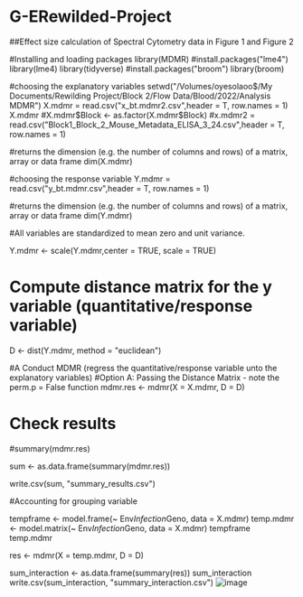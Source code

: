 # G-ERewilded-Project
##Effect size calculation of Spectral Cytometry data in Figure 1 and Figure 2

#Installing and loading packages
library(MDMR)
#install.packages("lme4")
library(lme4)
library(tidyverse)
#install.packages("broom")
library(broom)

#choosing the explanatory variables 
setwd("/Volumes/oyesolaoo$/My Documents/Rewilding Project/Block 2/Flow Data/Blood/2022/Analysis MDMR")
X.mdmr = read.csv("x_bt.mdmr2.csv",header = T, row.names = 1)
X.mdmr
#X.mdmr$Block <- as.factor(X.mdmr$Block)
#x.mdmr2 = read.csv("Block1_Block_2_Mouse_Metadata_ELISA_3_24.csv",header = T, row.names = 1)


#returns the dimension (e.g. the number of columns and rows) of a matrix, array or data frame
dim(X.mdmr)

#choosing the response variable 
Y.mdmr = read.csv("y_bt.mdmr.csv",header = T, row.names = 1)

#returns the dimension (e.g. the number of columns and rows) of a matrix, array or data frame
dim(Y.mdmr)

#All variables are standardized to mean zero and unit variance.

Y.mdmr <- scale(Y.mdmr,center = TRUE, scale = TRUE)

# Compute distance matrix for the y variable (quantitative/response variable)
D <- dist(Y.mdmr, method = "euclidean")

#A Conduct MDMR (regress the quantitative/response variable unto the explanatory variables)
#Option A: Passing the Distance Matrix - note the perm.p = False function
mdmr.res <- mdmr(X = X.mdmr, D = D)


# Check results
#summary(mdmr.res) 

sum <- as.data.frame(summary(mdmr.res))

write.csv(sum, "summary_results.csv")

#Accounting for grouping variable

tempframe <- model.frame(~ Env*Infection*Geno, data = X.mdmr)
temp.mdmr <- model.matrix(~ Env*Infection*Geno, data = X.mdmr)
tempframe
temp.mdmr

res <- mdmr(X = temp.mdmr, D = D)

sum_interaction <- as.data.frame(summary(res))
sum_interaction
write.csv(sum_interaction, "summary_interaction.csv")
![image](https://github.com/oyeb2003/G-ERewilded-Project/assets/79373782/f022b07b-6a33-403f-a980-91d112d722f1)

